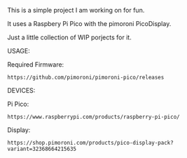 This is a simple project I am working on for fun.

It uses a Raspbery Pi Pico with the pimoroni PicoDisplay.

Just a little collection of WIP porjects for it.

USAGE:

Required Firmware:
    
    https://github.com/pimoroni/pimoroni-pico/releases

DEVICES:

Pi Pico: 
    
    https://www.raspberrypi.com/products/raspberry-pi-pico/

Display: 
    
    https://shop.pimoroni.com/products/pico-display-pack?variant=32368664215635


